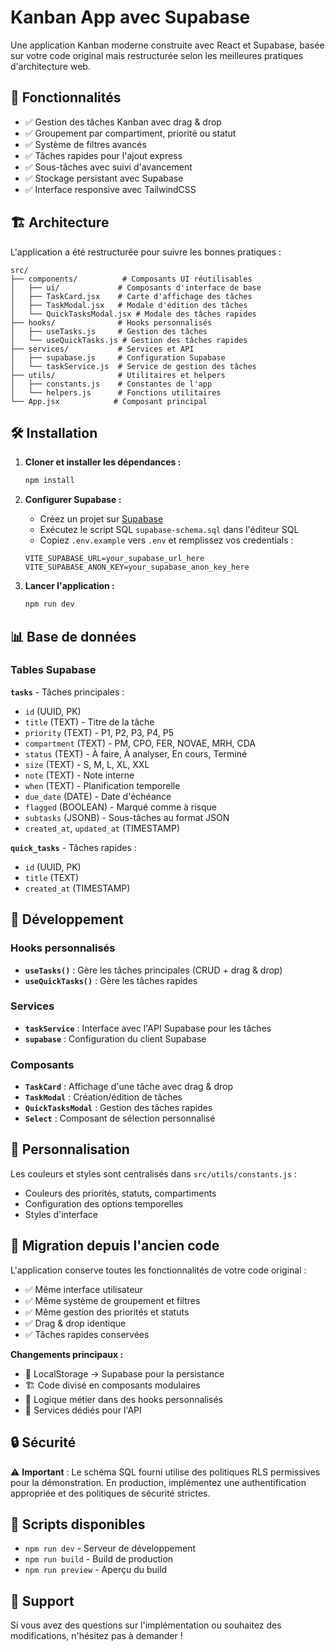 # Kanban App avec Supabase

Une application Kanban moderne construite avec React et Supabase, basée sur votre code original mais restructurée selon les meilleures pratiques d'architecture web.

## 🚀 Fonctionnalités

- ✅ Gestion des tâches Kanban avec drag & drop
- ✅ Groupement par compartiment, priorité ou statut
- ✅ Système de filtres avancés
- ✅ Tâches rapides pour l'ajout express
- ✅ Sous-tâches avec suivi d'avancement
- ✅ Stockage persistant avec Supabase
- ✅ Interface responsive avec TailwindCSS

## 🏗️ Architecture

L'application a été restructurée pour suivre les bonnes pratiques :

```
src/
├── components/          # Composants UI réutilisables
│   ├── ui/             # Composants d'interface de base
│   ├── TaskCard.jsx    # Carte d'affichage des tâches
│   ├── TaskModal.jsx   # Modale d'édition des tâches
│   └── QuickTasksModal.jsx # Modale des tâches rapides
├── hooks/              # Hooks personnalisés
│   ├── useTasks.js     # Gestion des tâches
│   └── useQuickTasks.js # Gestion des tâches rapides
├── services/           # Services et API
│   ├── supabase.js     # Configuration Supabase
│   └── taskService.js  # Service de gestion des tâches
├── utils/              # Utilitaires et helpers
│   ├── constants.js    # Constantes de l'app
│   └── helpers.js      # Fonctions utilitaires
└── App.jsx            # Composant principal
```

## 🛠️ Installation

1. **Cloner et installer les dépendances :**
   ```bash
   npm install
   ```

2. **Configurer Supabase :**
   - Créez un projet sur [Supabase](https://supabase.com)
   - Exécutez le script SQL `supabase-schema.sql` dans l'éditeur SQL
   - Copiez `.env.example` vers `.env` et remplissez vos credentials :
   ```env
   VITE_SUPABASE_URL=your_supabase_url_here
   VITE_SUPABASE_ANON_KEY=your_supabase_anon_key_here
   ```

3. **Lancer l'application :**
   ```bash
   npm run dev
   ```

## 📊 Base de données

### Tables Supabase

**`tasks`** - Tâches principales :
- `id` (UUID, PK)
- `title` (TEXT) - Titre de la tâche
- `priority` (TEXT) - P1, P2, P3, P4, P5
- `compartment` (TEXT) - PM, CPO, FER, NOVAE, MRH, CDA
- `status` (TEXT) - À faire, À analyser, En cours, Terminé
- `size` (TEXT) - S, M, L, XL, XXL
- `note` (TEXT) - Note interne
- `when` (TEXT) - Planification temporelle
- `due_date` (DATE) - Date d'échéance
- `flagged` (BOOLEAN) - Marqué comme à risque
- `subtasks` (JSONB) - Sous-tâches au format JSON
- `created_at`, `updated_at` (TIMESTAMP)

**`quick_tasks`** - Tâches rapides :
- `id` (UUID, PK)
- `title` (TEXT)
- `created_at` (TIMESTAMP)

## 🔧 Développement

### Hooks personnalisés

- **`useTasks()`** : Gère les tâches principales (CRUD + drag & drop)
- **`useQuickTasks()`** : Gère les tâches rapides

### Services

- **`taskService`** : Interface avec l'API Supabase pour les tâches
- **`supabase`** : Configuration du client Supabase

### Composants

- **`TaskCard`** : Affichage d'une tâche avec drag & drop
- **`TaskModal`** : Création/édition de tâches
- **`QuickTasksModal`** : Gestion des tâches rapides
- **`Select`** : Composant de sélection personnalisé

## 🎨 Personnalisation

Les couleurs et styles sont centralisés dans `src/utils/constants.js` :
- Couleurs des priorités, statuts, compartiments
- Configuration des options temporelles
- Styles d'interface

## 🚦 Migration depuis l'ancien code

L'application conserve toutes les fonctionnalités de votre code original :
- ✅ Même interface utilisateur
- ✅ Même système de groupement et filtres
- ✅ Même gestion des priorités et statuts
- ✅ Drag & drop identique
- ✅ Tâches rapides conservées

**Changements principaux :**
- 🔄 LocalStorage → Supabase pour la persistance
- 🏗️ Code divisé en composants modulaires
- 🎣 Logique métier dans des hooks personnalisés
- 🔧 Services dédiés pour l'API

## 🔒 Sécurité

⚠️ **Important** : Le schéma SQL fourni utilise des politiques RLS permissives pour la démonstration. En production, implémentez une authentification appropriée et des politiques de sécurité strictes.

## 📝 Scripts disponibles

- `npm run dev` - Serveur de développement
- `npm run build` - Build de production
- `npm run preview` - Aperçu du build

## 🤝 Support

Si vous avez des questions sur l'implémentation ou souhaitez des modifications, n'hésitez pas à demander !